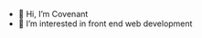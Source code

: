 - 👋 Hi, I’m Covenant
- 👀 I’m interested in front end web development 
<!---
Covenant-0/Covenant-0 is a ✨ special ✨ repository because its `README.md` (this file) appears on your GitHub profile.
You can click the Preview link to take a look at your changes.
--->
